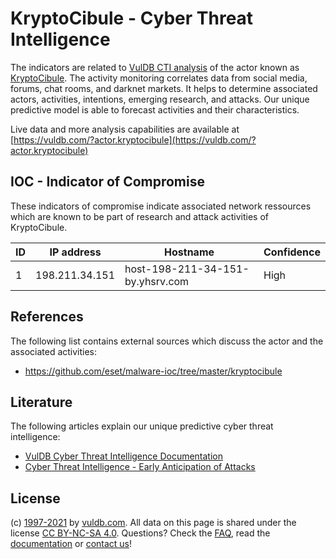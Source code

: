 # KryptoCibule - Cyber Threat Intelligence

The indicators are related to [VulDB CTI analysis](https://vuldb.com/?doc.cti) of the actor known as [KryptoCibule](https://vuldb.com/?actor.kryptocibule). The activity monitoring correlates data from social media, forums, chat rooms, and darknet markets. It helps to determine associated actors, activities, intentions, emerging research, and attacks. Our unique predictive model is able to forecast activities and their characteristics.

Live data and more analysis capabilities are available at [https://vuldb.com/?actor.kryptocibule](https://vuldb.com/?actor.kryptocibule)

## IOC - Indicator of Compromise

These indicators of compromise indicate associated network ressources which are known to be part of research and attack activities of KryptoCibule.

ID | IP address | Hostname | Confidence
-- | ---------- | -------- | ----------
1 | 198.211.34.151 | host-198-211-34-151-by.yhsrv.com | High

## References

The following list contains external sources which discuss the actor and the associated activities:

* https://github.com/eset/malware-ioc/tree/master/kryptocibule

## Literature

The following articles explain our unique predictive cyber threat intelligence:

* [VulDB Cyber Threat Intelligence Documentation](https://vuldb.com/?doc.cti)
* [Cyber Threat Intelligence - Early Anticipation of Attacks](https://www.scip.ch/en/?labs.20201022)

## License

(c) [1997-2021](https://vuldb.com/?doc.changelog) by [vuldb.com](https://vuldb.com/?doc.about). All data on this page is shared under the license [CC BY-NC-SA 4.0](https://creativecommons.org/licenses/by-nc-sa/4.0/). Questions? Check the [FAQ](https://vuldb.com/?doc.faq), read the [documentation](https://vuldb.com/?doc) or [contact us](https://vuldb.com/?contact)!
